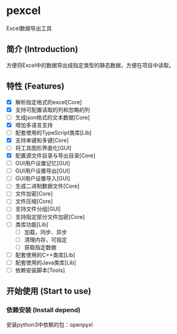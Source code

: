 
# pexcel
Excel数据导出工具

## 简介 (Introduction)
方便将Excel中的数据导出成指定类型的静态数据，方便在项目中读取。

## 特性 (Features)
- [x] 解析指定格式的excel[Core]
- [x] 支持可配置读取的列和忽略的列
- [ ] 生成json格式的文本数据[Core]
- [x] 增加多语言支持
- [ ] 配套使用的TypeScript类库[Lib]
- [x] 支持单键和多键[Core]
- [ ] 将工具图形界面化[GUI]
- [x] 配置源文件目录与导出目录[Core]
- [ ] GUI用户设置记忆[GUI]
- [ ] GUI用户设置导出[GUI]
- [ ] GUI用户设置导入[GUI]
- [ ] 生成二进制数据文件[Core]
- [ ] 文件加密[Core]
- [ ] 文件压缩[Core]
- [ ] 支持文件分组[GUI]
- [ ] 支持指定部分文件加密[Core]
- [ ] 类库功能[Lib]
    - [ ] 加载，同步、异步
    - [ ] 清理内存，可指定
    - [ ] 获取指定数据
- [ ] 配套使用的C++类库[Lib]
- [ ] 配套使用的Java类库[Lib]
- [ ] 依赖安装脚本[Tools]

## 开始使用 (Start to use)

### 依赖安装 (Install depend)
安装python3中依赖的包：openpyxl